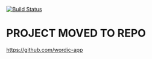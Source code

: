 [![Build Status](https://jenkins.cholewa.cloud/buildStatus/icon?job=wordic%2Fmain)](https://jenkins.cholewa.cloud/job/wordic/job/main/)

# PROJECT MOVED TO REPO
https://github.com/wordic-app
